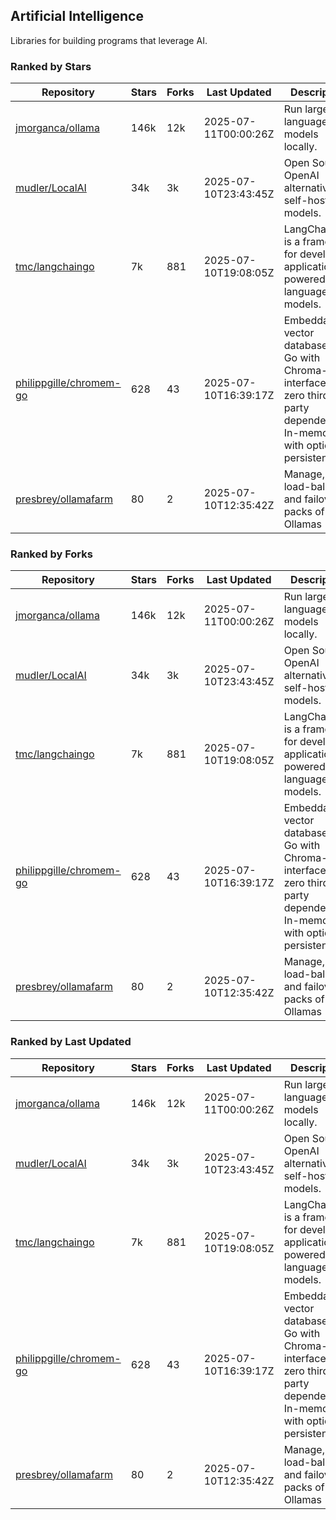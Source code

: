 ## Artificial Intelligence

Libraries for building programs that leverage AI.

### Ranked by Stars

| Repository | Stars | Forks | Last Updated | Description | 
|------------|-------|-------|--------------|-------------|
| [jmorganca/ollama](https://github.com/jmorganca/ollama) | 146k | 12k | 2025-07-11T00:00:26Z |  Run large language models locally. |
| [mudler/LocalAI](https://github.com/mudler/LocalAI) | 34k | 3k | 2025-07-10T23:43:45Z |  Open Source OpenAI alternative, self-host AI models. |
| [tmc/langchaingo](https://github.com/tmc/langchaingo) | 7k | 881 | 2025-07-10T19:08:05Z |  LangChainGo is a framework for developing applications powered by language models. |
| [philippgille/chromem-go](https://github.com/philippgille/chromem-go) | 628 | 43 | 2025-07-10T16:39:17Z |  Embeddable vector database for Go with Chroma-like interface and zero third-party dependencies. In-memory with optional persistence. |
| [presbrey/ollamafarm](https://github.com/presbrey/ollamafarm) | 80 | 2 | 2025-07-10T12:35:42Z |  Manage, load-balance, and failover packs of Ollamas |

### Ranked by Forks

| Repository | Stars | Forks | Last Updated | Description | 
|------------|-------|-------|--------------|-------------|
| [jmorganca/ollama](https://github.com/jmorganca/ollama) | 146k | 12k | 2025-07-11T00:00:26Z |  Run large language models locally. |
| [mudler/LocalAI](https://github.com/mudler/LocalAI) | 34k | 3k | 2025-07-10T23:43:45Z |  Open Source OpenAI alternative, self-host AI models. |
| [tmc/langchaingo](https://github.com/tmc/langchaingo) | 7k | 881 | 2025-07-10T19:08:05Z |  LangChainGo is a framework for developing applications powered by language models. |
| [philippgille/chromem-go](https://github.com/philippgille/chromem-go) | 628 | 43 | 2025-07-10T16:39:17Z |  Embeddable vector database for Go with Chroma-like interface and zero third-party dependencies. In-memory with optional persistence. |
| [presbrey/ollamafarm](https://github.com/presbrey/ollamafarm) | 80 | 2 | 2025-07-10T12:35:42Z |  Manage, load-balance, and failover packs of Ollamas |

### Ranked by Last Updated

| Repository | Stars | Forks | Last Updated | Description | 
|------------|-------|-------|--------------|-------------|
| [jmorganca/ollama](https://github.com/jmorganca/ollama) | 146k | 12k | 2025-07-11T00:00:26Z |  Run large language models locally. |
| [mudler/LocalAI](https://github.com/mudler/LocalAI) | 34k | 3k | 2025-07-10T23:43:45Z |  Open Source OpenAI alternative, self-host AI models. |
| [tmc/langchaingo](https://github.com/tmc/langchaingo) | 7k | 881 | 2025-07-10T19:08:05Z |  LangChainGo is a framework for developing applications powered by language models. |
| [philippgille/chromem-go](https://github.com/philippgille/chromem-go) | 628 | 43 | 2025-07-10T16:39:17Z |  Embeddable vector database for Go with Chroma-like interface and zero third-party dependencies. In-memory with optional persistence. |
| [presbrey/ollamafarm](https://github.com/presbrey/ollamafarm) | 80 | 2 | 2025-07-10T12:35:42Z |  Manage, load-balance, and failover packs of Ollamas |

